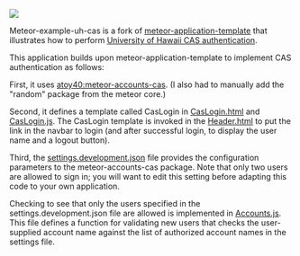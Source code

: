 ![](https://raw.githubusercontent.com/ics-software-engineering/meteor-example-uh-cas/master/doc/meteor-example-uh-cas.png)

Meteor-example-uh-cas is a fork of [meteor-application-template](http://ics-software-engineering.github.io/meteor-application-template/) that illustrates how to perform [University of Hawaii CAS authentication](https://www.hawaii.edu/bwiki/display/UHIAM/UH+Web+Login+Service+-+CAS+v3).

This application builds upon meteor-application-template to implement CAS authentication as follows:

First, it uses [atoy40:meteor-accounts-cas](https://github.com/atoy40/meteor-accounts-cas). (I also had to manually add the "random" package from the meteor core.)

Second, it defines a template called CasLogin in [CasLogin.html](https://github.com/ics-software-engineering/meteor-example-uh-cas/blob/master/app/client/templates/application/CasLogin.html) and [CasLogin.js](https://github.com/ics-software-engineering/meteor-example-uh-cas/blob/master/app/client/templates/application/CasLogin.js).  The CasLogin template is invoked in the [Header.html](https://github.com/ics-software-engineering/meteor-example-uh-cas/blob/master/app/client/templates/application/Header.html) to put the link in the navbar to login (and after successful login, to display the user name and a logout button).

Third, the [settings.development.json](https://github.com/ics-software-engineering/meteor-example-uh-cas/blob/master/config/settings.development.json) file provides the configuration parameters to the meteor-accounts-cas package. Note that only two users are allowed to sign in; you will want to edit this setting before adapting this code to your own application. 

Checking to see that only the users specified in the settings.development.json file are allowed is implemented in [Accounts.js](https://github.com/ics-software-engineering/meteor-example-uh-cas/blob/master/app/server/seeds/Accounts.js). This file defines a function for validating new users that checks the user-supplied account name against the list of authorized account names in the settings file.




